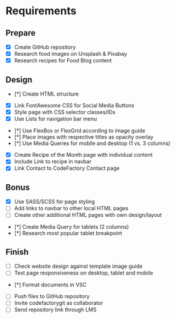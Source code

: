# Requirements

## Prepare
- [x] Create GitHub repository
- [x] Research food images on Unsplash & Pixabay
- [x] Research recipes for Food Blog content

## Design
- [*] Create HTML structure
- [x] Link FontAwesome CSS for Social Media Buttons
- [x] Style page with CSS selector classes/IDs
- [x] Use Lists for navigation bar menu
- [*] Use FlexBox or FlexGrid according to image guide
- [*] Place images with respective titles as opacity overlay
- [*] Use Media Queries for mobile and desktop (1 vs. 3 columns)
- [x] Create Recipe of the Month page with individual content
- [x] Include Link to recipe in navbar
- [x] Link Contact to CodeFactory Contact page

## Bonus
- [x] Use SASS/SCSS for page styling
- [ ] Add links to navbar to other local HTML pages
- [ ] Create other additional HTML pages with own design/layout
- [*] Create Media Query for tablets (2 columns)
- [*] Research most popular tablet breakpoint

## Finish
- [ ] Check website design against template image guide
- [ ] Test page responsiveness on desktop, tablet and mobile
- [*] Format documents in VSC
- [ ] Push files to GitHub repository
- [ ] Invite codefactorygit as collaborator
- [ ] Send repository link through LMS
